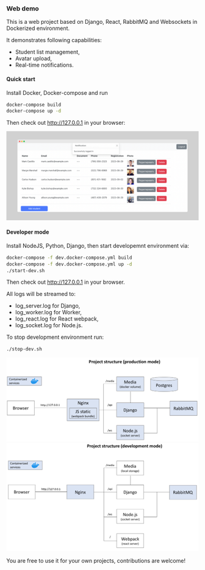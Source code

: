 ### Web demo

This is a web project based on Django, React, RabbitMQ and Websockets in Dockerized environment.

It demonstrates following capabilities:
- Student list management,
- Avatar upload,
- Real-time notifications.

#### Quick start

Install Docker, Docker-compose and run

```bash
docker-compose build
docker-compose up -d
```
Then check out http://127.0.0.1 in your browser:

<img src="res/main_screen.png" alt="drawing" width="800"/>

#### Developer mode

Install NodeJS, Python, Django, then start developemnt environment via:

```bash
docker-compose -f dev.docker-compose.yml build
docker-compose -f dev.docker-compose.yml up -d
./start-dev.sh
```
Then check out http://127.0.0.1 in your browser.

All logs will be streamed to:
- log_server.log for Django,
- log_worker.log for Worker,
- log_react.log for React webpack,
- log_socket.log for Node.js.

To stop development environment run:
```bash
./stop-dev.sh
```

<img src="res/arch_prod.png" alt="drawing" width="600"/>

<img src="res/arch_dev.png" alt="drawing" width="600"/>

You are free to use it for your own projects, contributions are welcome!
